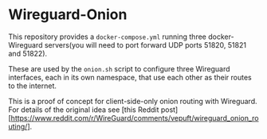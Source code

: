 # Wireguard-Onion

This repository provides a `docker-compose.yml` running three docker-Wireguard servers(you will need to port forward UDP ports 51820, 51821 and 51822).

These are used by the `onion.sh` script to configure three Wireguard interfaces, each in its own namespace, that use each other as their routes to the internet.

This is a proof of concept for client-side-only onion routing with Wireguard. For details of the original idea see [this Reddit post][https://www.reddit.com/r/WireGuard/comments/vepuft/wireguard_onion_routing/].
